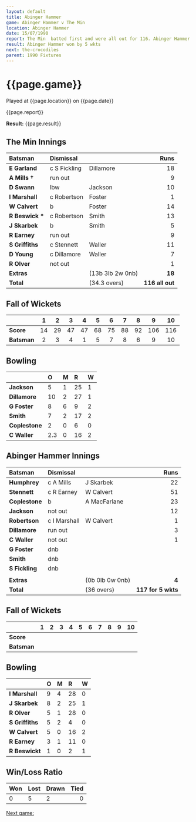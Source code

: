```yaml
---
layout: default
title: Abinger Hammer
game: Abinger Hammer v The Min
location: Abinger Hammer
date: 15/07/1990
report: The Min  batted first and were all out for 116. Abinger Hammer replied with 117 for 5 wkts
result: Abinger Hammer won by 5 wkts
next: the-crocodiles
parent: 1990 Fixtures
---
```


# {{page.game}}

Played at {{page.location}} on {{page.date}}

{{page.report}}

**Result:** {{page.result}}

## The Min Innings

| Batsman | Dismissal |  | Runs |
|:---|:---|---|---:|
| **E Garland** | c S Fickling | Dillamore | 18 | 
| **A Mills &#8224;** | run out |  | 9 | 
| **D Swann** | lbw | Jackson | 10 | 
| **I Marshall** | c Robertson | Foster | 1 | 
| **W Calvert** | b  | Foster | 14 | 
| **R Beswick &#42;** | c Robertson | Smith | 13 | 
| **J Skarbek** | b | Smith | 5 | 
| **R Earney** | run out |  | 9 | 
| **S Griffiths** | c Stennett | Waller | 11 | 
| **D Young** | c Dillamore | Waller | 7 | 
| **R Olver** | not out |  | 1 | 
| **Extras** | | (13b 3lb 2w 0nb) | **18** | 
| **Total** | | (34.3 overs) | ****116 all out**** | 

## Fall of Wickets

| | 1 | 2 | 3 | 4 | 5 | 6 | 7 | 8 | 9 | 10 |
|---|:---:|:---:|:---:|:---:|:---:|:---:|:---:|:---:|:---:|:---:|
| **Score** | 14 | 29 | 47 | 47 | 68 | 75 | 88 | 92 | 106 | 116 | 
| **Batsman** | 2 | 3 | 4 | 1 | 5 | 7 | 8 | 6 | 9 | 10 | 

## Bowling

| | O | M | R | W |
|---|:---|:---|:---|:---|
| **Jackson** | 5 | 1 | 25 | 1 | 
| **Dillamore** | 10 | 2 | 27 | 1 | 
| **G Foster** | 8 | 6 | 9 | 2 | 
| **Smith** | 7 | 2 | 17 | 2 |
| **Coplestone** | 2 | 0 | 6 | 0 | 
| **C Waller** | 2.3 | 0 | 16 | 2 |  

## Abinger Hammer Innings

| Batsman | Dismissal |  | Runs |
|:---|:---|---|---:|
| **Humphrey** | c A Mills | J Skarbek | 22 | 
| **Stennett** | c  R Earney | W Calvert | 51 | 
| **Coplestone** | b | A MacFarlane | 23 | 
| **Jackson** | not out |  | 12 | 
| **Robertson** | c I Marshall | W Calvert | 1 | 
| **Dillamore** | run out |  | 3 |
| **C Waller** | not out |  | 1 | 
| **G Foster** | dnb |  |  |
| **Smith** | dnb |  |  | 
| **S  Fickling** | dnb |  |  | 
|  |  |  |  |
| **Extras** | | (0b 0lb 0w 0nb) | **4** | 
| **Total** | | (36 overs) | ****117 for 5 wkts**** | 

## Fall of Wickets

| | 1 | 2 | 3 | 4 | 5 | 6 | 7 | 8 | 9 | 10 |
|---|:---:|:---:|:---:|:---:|:---:|:---:|:---:|:---:|:---:|:---:|
| **Score** |  |  |  |  |  |  |  |  |  |  |
| **Batsman** |  |  |  |  |  |  |  |  |  |  |

## Bowling

| | O | M | R | W |
|---|:---|:---|:---|:---|
| **I Marshall** | 9 | 4 | 28 | 0 | 
| **J Skarbek** | 8 | 2 | 25 | 1 | 
| **R Olver** | 5 | 1 | 28 | 0 | 
| **S Griffiths** | 5 | 2 | 4 | 0 | 
| **W Calvert** | 5 | 0 | 16 | 2 |
| **R Earney** | 3 | 1 | 11 | 0 |
| **R Beswickt** | 1 | 0 | 2 | 1 |

## Win/Loss Ratio

| Won | Lost | Drawn | Tied |
|:---|:---|:---|---:|
| 0 | 5 | 2 | 0 |

[Next game:]({{page.next}})